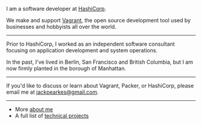 I am a software developer at [HashiCorp](http://www.hashicorp.com/).

We make and support [Vagrant](http://www.vagrantup.com), the open source
development tool used by businesses and hobbyists all over the world.

---

Prior to HashiCorp, I worked as an independent software consultant
focusing on application development and system operations.

In the past, I've lived in Berlin, San Francisco and British Columbia, but
I am now firmly planted in the borough of Manhattan.

---

If you'd like to discuss or learn about Vagrant, Packer, or HashiCorp,
please email me at [jackpearkes@gmail.com](mailto:jackpearkes@gmail.com).

---

- More [about me](/about/longform-bio)
- A full list of [technical projects](/technical-projects)
